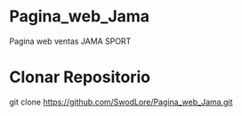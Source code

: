 # Pagina_web_Jama
Pagina web ventas JAMA SPORT
# Clonar Repositorio
git clone https://github.com/SwodLore/Pagina_web_Jama.git
